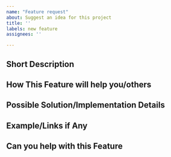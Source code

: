 ```yaml
---
name: "Feature request"
about: Suggest an idea for this project
title: ''
labels: new feature
assignees: ''

---
```


<!-- Please fill out as much of the template as you can. Delete sections if unneccesary -->
<!-- 
Make Sure you've checked out Existing Issues
-->

## Short Description
<!-- Describe Your Idea -->


## **How This Feature will help you/others**


## **Possible Solution/Implementation Details**
<!-- Describe the solution you'd like. -->


## **Example/Links if Any**
<!-- Link to already similar features if possible -->

## **Can you help with this Feature**
<!-- Pull Requests are much Appreciated -->

<!-- End. -->

